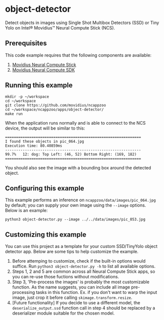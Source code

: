 # object-detector

Detect objects in images using Single Shot Multibox Detectors (SSD) or Tiny Yolo on Intel® Movidius™ Neural Compute Stick (NCS).

## Prerequisites

This code example requires that the following components are available:
1. <a href="https://developer.movidius.com/buy" target="_blank">Movidius Neural Compute Stick</a>
2. <a href="https://developer.movidius.com/start" target="_blank">Movidius Neural Compute SDK</a>

## Running this example

~~~
mkdir -p ~/workspace
cd ~/workspace
git clone https://github.com/movidius/ncappzoo
cd ~/workspace/ncappzoo/apps/object-detector/
make run
~~~
 
When the application runs normally and is able to connect to the NCS device, the output will be similar to this:

~~~
==============================================================
I found these objects in pic_064.jpg
Execution time: 80.40859ms
--------------------------------------------------------------
99.7%	12: dog: Top Left: (46, 52) Bottom Right: (169, 182)
==============================================================
~~~

You should also see the image with a bounding box around the detected object.

## Configuring this example

This example performs an inference on `ncappzoo/data/images/pic_064.jpg` by default; you can supply your own image using the `--image` options. Below is an example:

~~~
python3 object-detector.py --image ../../data/images/pic_053.jpg
~~~

## Customizing this example

You can use this project as a template for your custom SSD/TinyYolo object detector app. Below are some tips to help customize the example.

1. Before attemping to customize, check if the built-in options would suffice. Run `python3 object-detector.py -h` to list all available options.
2. Steps 1, 2 and 5 are common across all Neural Compute Stick apps, so you can re-use those fuctions without modifications.
3. Step 3, 'Pre-process the images' is probably the most customizable function. As the name suggests, you can include all image pre-processing tasks in this function. Ex. if you don't want to warp the input image, just crop it before calling `skimage.transform.resize`.
4. [Future functionality] If you decide to use a different model, the `deserialize_output.ssd` function call in step 4 should be replaced by a deserializer module suitable for the chosen model.
